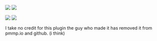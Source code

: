 [![](https://poggit.pmmp.io/shield.state/CoinFlip)](https://poggit.pmmp.io/p/CoinFlip)
<a href="https://poggit.pmmp.io/p/CoinFlip"><img src="https://poggit.pmmp.io/shield.state/CoinFlip"></a>

[![](https://poggit.pmmp.io/shield.api/CoinFlip)](https://poggit.pmmp.io/p/CoinFlip)
<a href="https://poggit.pmmp.io/p/CoinFlip"><img src="https://poggit.pmmp.io/shield.api/CoinFlip"></a>

I take no credit for this plugin the guy who made it has removed it from pmmp.io and github. (i think)
